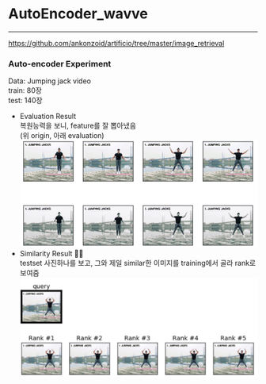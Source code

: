 # AutoEncoder_wavve  
-----  
https://github.com/ankonzoid/artificio/tree/master/image_retrieval
### Auto-encoder Experiment  
Data: Jumping jack video  
train: 80장  
test: 140장  
- Evaluation Result  
복원능력을 보니, feature를 잘 뽑아냈음  
(위 origin, 아래 evaluation)
![](https://github.com/seawavve/AutoEncoder_wavve/blob/main/img/jumpingjack_eval.jpg)  
- Similarity Result 🙆🏻  
testset 사진하나를 보고, 그와 제일 similar한 이미지를 training에서 골라 rank로 보여줌
![](https://github.com/seawavve/AutoEncoder_wavve/blob/main/img/jumpingjack_similarity.jpg)  

